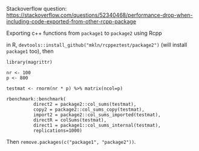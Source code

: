 Stackoverflow question: https://stackoverflow.com/questions/52340468/performance-drop-when-including-code-exported-from-other-rcpp-package

Exporting c++ functions from `package1` to `package2` using Rcpp  

in R,  `devtools::install_github("mkln/rcppeztest/package2")` (will install `package1` too), then

```
library(magrittr)

nr <- 100
p <- 800

testmat <- rnorm(nr * p) %>% matrix(ncol=p)

rbenchmark::benchmark(
          direct2 = package2::col_sums(testmat),
          copy2 = package2::col_sums_copy(testmat),
          import2 = package2::col_sums_imported(testmat), 
          directR = colSums(testmat),
          direct1 = package1::col_sums_internal(testmat),
          replications=1000)

```

Then `remove.packages(c("package1", "package2"))`. 